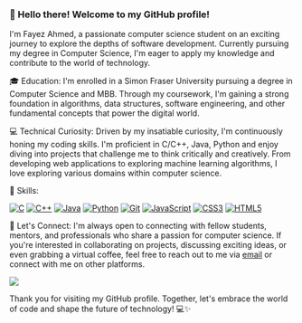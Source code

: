 ### 👋 Hello there! Welcome to my GitHub profile!

I'm Fayez Ahmed, a passionate computer science student on an exciting journey to explore the depths of software development. Currently pursuing my degree in Computer Science, I'm eager to apply my knowledge and contribute to the world of technology.

🎓 Education:
I'm enrolled in a Simon Fraser University pursuing a degree in Computer Science and MBB. Through my coursework, I'm gaining a strong foundation in algorithms, data structures, software engineering, and other fundamental concepts that power the digital world.

💻 Technical Curiosity:
Driven by my insatiable curiosity, I'm continuously honing my coding skills. I'm proficient in C/C++, Java, Python and enjoy diving into projects that challenge me to think critically and creatively. From developing web applications to exploring machine learning algorithms, I love exploring various domains within computer science.

🚀 Skills:

[<img src="https://img.shields.io/badge/C-%2300599C.svg?&style=for-the-badge&logo=C&logoColor=white" alt="C" />]()
[<img src="https://img.shields.io/badge/C++-%2300599C.svg?&style=for-the-badge&logo=C%2B%2B&logoColor=white" alt="C++" />]()
[<img src="https://img.shields.io/badge/java-%23ea2e2e.svg?&style=for-the-badge&logo=java&logoColor=white" alt="Java"/>]()
[<img src="https://img.shields.io/badge/python-%233a75a5.svg?&style=for-the-badge&logo=python&logoColor=white" alt="Python"/>]()
[<img src="https://img.shields.io/badge/git-%23fc6d26.svg?&style=for-the-badge&logo=git&logoColor=white" alt="Git"/>]()
[<img src="https://img.shields.io/badge/javascript%20-%23323330.svg?&style=for-the-badge&logo=javascript&logoColor=%23f7de1e" alt="JavaScript"/>]()
[<img src="https://img.shields.io/badge/css3-%233573b5.svg?&style=for-the-badge&logo=css3&logoColor=white" alt="CSS3"/>]()
[<img src="https://img.shields.io/badge/html5-%23e34f26.svg?&style=for-the-badge&logo=html5&logoColor=white" alt="HTML5"/>]()

<!-- 🚀 Projects and Side Ventures:
Beyond my academic pursuits, I enjoy working on personal projects and side ventures. These endeavors allow me to apply the knowledge I've acquired, experiment with new technologies, and push the boundaries of what I can accomplish. I'm always excited to share my projects and learn from the feedback and experiences of others.

📚 Lifelong Learner:
As a computer science student, I recognize that the field is constantly evolving. I'm committed to lifelong learning, regularly engaging in online courses, tutorials, and technical blogs to stay updated with the latest advancements. I embrace challenges and seek opportunities to expand my skills and knowledge.
 -->
🤝 Let's Connect:
I'm always open to connecting with fellow students, mentors, and professionals who share a passion for computer science. If you're interested in collaborating on projects, discussing exciting ideas, or even grabbing a virtual coffee, feel free to reach out to me via [email](mailto:fayezkaleemahmed@gmail.com) or connect with me on other platforms.

[<img src="https://img.shields.io/badge/linkedin-%230077B5.svg?&style=for-the-badge&logo=linkedin&logoColor=white"/>](https://www.linkedin.com/in/fayezkahmed/)

Thank you for visiting my GitHub profile. Together, let's embrace the world of code and shape the future of technology! 💻✨

<!--
**FayezAhmed/FayezAhmed** is a ✨ _special_ ✨ repository because its `README.md` (this file) appears on your GitHub profile.

Here are some ideas to get you started:

- 🔭 I’m currently working on ...
- 🌱 I’m currently learning ...
- 👯 I’m looking to collaborate on ...
- 🤔 I’m looking for help with ...
- 💬 Ask me about ...
- 📫 How to reach me: ...
- 😄 Pronouns: ...
- ⚡ Fun fact: ...
-->
